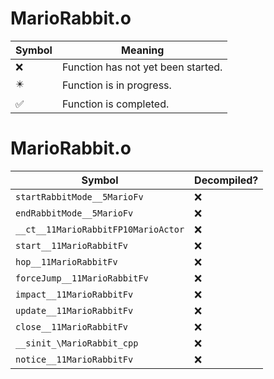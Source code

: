 # MarioRabbit.o
| Symbol | Meaning 
| ------------- | ------------- 
| :x: | Function has not yet been started. 
| :eight_pointed_black_star: | Function is in progress. 
| :white_check_mark: | Function is completed. 


# MarioRabbit.o
| Symbol | Decompiled? |
| ------------- | ------------- |
| `startRabbitMode__5MarioFv` | :x: |
| `endRabbitMode__5MarioFv` | :x: |
| `__ct__11MarioRabbitFP10MarioActor` | :x: |
| `start__11MarioRabbitFv` | :x: |
| `hop__11MarioRabbitFv` | :x: |
| `forceJump__11MarioRabbitFv` | :x: |
| `impact__11MarioRabbitFv` | :x: |
| `update__11MarioRabbitFv` | :x: |
| `close__11MarioRabbitFv` | :x: |
| `__sinit_\MarioRabbit_cpp` | :x: |
| `notice__11MarioRabbitFv` | :x: |
